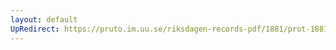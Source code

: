 ```yaml
---
layout: default
UpRedirect: https://pruto.im.uu.se/riksdagen-records-pdf/1881/prot-1881--fk--013/prot-1881--fk--013_026.pdf
---
```

